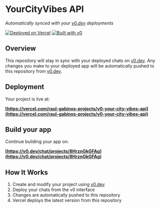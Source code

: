 # YourCityVibes API

*Automatically synced with your [v0.dev](https://v0.dev) deployments*

[![Deployed on Vercel](https://img.shields.io/badge/Deployed%20on-Vercel-black?style=for-the-badge&logo=vercel)](https://vercel.com/raul-gabinos-projects/v0-your-city-vibes-api)
[![Built with v0](https://img.shields.io/badge/Built%20with-v0.dev-black?style=for-the-badge)](https://v0.dev/chat/projects/8HrznGkGFAg)

## Overview

This repository will stay in sync with your deployed chats on [v0.dev](https://v0.dev).
Any changes you make to your deployed app will be automatically pushed to this repository from [v0.dev](https://v0.dev).

## Deployment

Your project is live at:

**[https://vercel.com/raul-gabinos-projects/v0-your-city-vibes-api](https://vercel.com/raul-gabinos-projects/v0-your-city-vibes-api)**

## Build your app

Continue building your app on:

**[https://v0.dev/chat/projects/8HrznGkGFAg](https://v0.dev/chat/projects/8HrznGkGFAg)**

## How It Works

1. Create and modify your project using [v0.dev](https://v0.dev)
2. Deploy your chats from the v0 interface
3. Changes are automatically pushed to this repository
4. Vercel deploys the latest version from this repository

